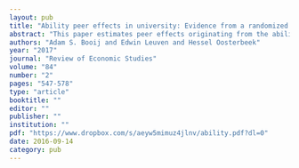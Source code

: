 ```yaml
---
layout: pub
title: "Ability peer effects in university: Evidence from a randomized experiment"
abstract: "This paper estimates peer effects originating from the ability composition of tutorial groups for undergraduate students in economics. We manipulated the composition of groups to achieve a wide range of support, and assigned students - conditional on their ability - randomly. The data support a specification in which the group composition is captured by the mean and standard deviation of prior ability and their squares and interaction. Estimates from this specification imply that students of low and medium ability gain on average 0.2 SD units of achievement from switching from ability mixing to three-way tracking. Their dropout rate is reduced by 15 percentage points (relative to a mean of 0.6). High-ability students are unaffected. Analysis of survey data indicates that in tracked groups, low-ability students have more positive interactions with other students, and are more involved. We find no evidence that teachers adjust their teaching to the composition of groups."
authors: "Adam S. Booij and Edwin Leuven and Hessel Oosterbeek"
year: "2017"
journal: "Review of Economic Studies"
volume: "84"
number: "2"
pages: "547-578"
type: "article"
booktitle: ""
editor: ""
publisher: ""
institution: ""
pdf: "https://www.dropbox.com/s/aeyw5mimuz4jlnv/ability.pdf?dl=0"
date: 2016-09-14
category: pub
---
```

